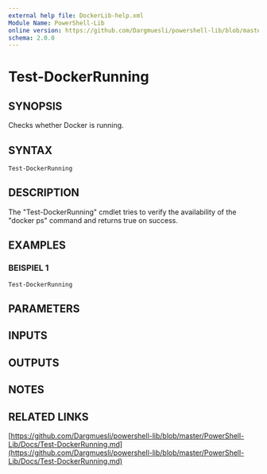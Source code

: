 ```yaml
---
external help file: DockerLib-help.xml
Module Name: PowerShell-Lib
online version: https://github.com/Dargmuesli/powershell-lib/blob/master/PowerShell-Lib/Docs/Test-DockerRunning.md
schema: 2.0.0
---
```


# Test-DockerRunning

## SYNOPSIS
Checks whether Docker is running.

## SYNTAX

```
Test-DockerRunning
```

## DESCRIPTION
The "Test-DockerRunning" cmdlet tries to verify the availability of the "docker ps" command and returns true on success.

## EXAMPLES

### BEISPIEL 1
```
Test-DockerRunning
```

## PARAMETERS

## INPUTS

## OUTPUTS

## NOTES

## RELATED LINKS

[https://github.com/Dargmuesli/powershell-lib/blob/master/PowerShell-Lib/Docs/Test-DockerRunning.md](https://github.com/Dargmuesli/powershell-lib/blob/master/PowerShell-Lib/Docs/Test-DockerRunning.md)

